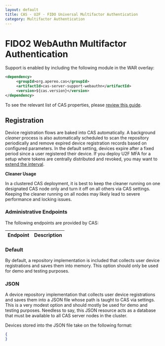 ```yaml
---
layout: default
title: CAS - U2F - FIDO Universal Multifactor Authentication
category: Multifactor Authentication
---
```


# FIDO2 WebAuthn Multifactor Authentication

Support is enabled by including the following module in the WAR overlay:

```xml
<dependency>
     <groupId>org.apereo.cas</groupId>
     <artifactId>cas-server-support-webauthn</artifactId>
     <version>${cas.version}</version>
</dependency>
```

To see the relevant list of CAS properties, please [review this guide](../configuration/Configuration-Properties.html#fido2-webauthn).

## Registration

Device registration flows are baked into CAS automatically. A background *cleaner* process is also automatically scheduled to scan the 
repository periodically and remove expired device registration records based on configured parameters. In the default setting, devices
expire after a fixed period since a user registered their device. If you deploy U2F
MFA for a setup where tokens are centrally distributed and revoked, 
you may want to [extend the interval](../configuration/Configuration-Properties.html#fido2-webauthn).

<div class="alert alert-warning"><strong>Cleaner Usage</strong><p>In a clustered CAS deployment, it is best to keep 
the cleaner running on one designated CAS node only and turn it off on all others via CAS settings. Keeping the cleaner running 
on all nodes may likely lead to severe performance and locking issues.</p></div>

### Administrative Endpoints

The following endpoints are provided by CAS:
 
| Endpoint                  | Description
|---------------------------|------------------------------------------------


### Default

By default, a repository implementation is included that collects user device registrations and saves them into memory.
This option should only be used for demo and testing purposes.

### JSON

A device repository implementation that collects user device registrations and saves them into a JSON file whose 
path is taught to CAS via settings. This is a very modest option and should mostly be used for demo and testing 
purposes. Needless to say, this JSON resource acts as a database that must be available to all CAS server nodes in the cluster.

Devices stored into the JSON file take on the following format:

```json
{
}
```

